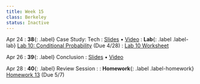 ```yaml
---
title: Week 15
class: Berkeley
status: Inactive
---
```


Apr 24
: **38**{: .label} Case Study: Tech
  : [Slides](https://docs.google.com/presentation/d/1sscqryX6ld2IKWrr8HZNChT1jKfVps_0I0SNIM8Luhk/edit?usp=sharing) &#8226; [Video](https://youtu.be/hue_-LJI2Hg)
: **Lab**{: .label .label-lab} [Lab 10: Conditional Probability](https://data8.datahub.berkeley.edu/hub/user-redirect/git-pull?repo=https%3A%2F%2Fgithub.com%2Fdata-8%2Fmaterials-sp23&urlpath=retro%2Ftree%2Fmaterials-sp23%2Fmaterials%2Fsp23%2Flab%2Flab10%2Flab10.ipynb&branch=main) (Due 4/28)
  : [Lab 10 Worksheet](https://drive.google.com/file/d/1oPD_PN8MeNZbNUE__wXMprHIFq4DVznf/view?usp=sharing)

Apr 26
: **39**{: .label} Conclusion
  : [Slides](https://docs.google.com/presentation/d/13bJB3gjf_Qbm71LyvNVcgLKPc96TM0YxCjlXIhyS37I/edit?usp=sharing) &#8226; [Video](https://youtu.be/gegyy6cRL-c)

Apr 28
: **40**{: .label} Review Session
  : <!--[Slides]#) &#8226; [Demos](#) &#8226; [Video](#)-->
: **Homework**{: .label .label-homework} [Homework 13](https://www.gradescope.com/courses/489304/assignments/2847359) (Due 5/7)
